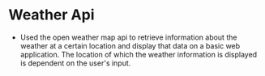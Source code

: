 # Weather Api
* Used the open weather map api to retrieve information about the weather at a certain location and display that data on a basic web application. The location of which the weather information is displayed is dependent on the user's input.